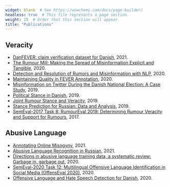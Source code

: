 ```yaml
---
widget: blank  # See https://wowchemy.com/docs/page-builder/
headless: true  # This file represents a page section.
weight: 15  # Order that this section will appear.
title: "Publications"
---
```


## Veracity

* [DanFEVER: claim verification dataset for Danish](/publication/danfever/), 2021.
* [The Rumour Mill: Making the Spread of Misinformation Explicit and Tangible](/publication/therumourmillmakingthespreadofmisinformationexplicitandtangible/), 2020.
* [Detection and Resolution of Rumors and Misinformation with NLP](/publication/detectionandresolutionofrumorsandmisinformationwithnlp/), 2020.
* [Maintaining Quality in FEVER Annotation](/publication/maintainingqualityinfeverannotation/), 2020.
* [Misinformation on Twitter During the Danish National Election: A Case Study](/publication/misinformationontwitterduringthedanishnationalelectionacasestudy/), 2019.
* [Political Stance in Danish](/publication/politicalstanceindanish/), 2019.
* [Joint Rumour Stance and Veracity](/publication/jointrumourstanceandveracity/), 2019.
* [Stance Prediction for Russian: Data and Analysis](/publication/stancepredictionforrussiandataandanalysis/), 2019.
* [SemEval-2017 Task 8: RumourEval 2019: Determining Rumour Veracity and Support for Rumours](/publication/rumoureval17/), 2017.

## Abusive Language

* [Annotating Online Misogyny](/publication/aom/), 2021.
* [Abusive Language Recognition in Russian](/publication/ablang_russian/), 2021.
* [Directions in abusive language training data, a systematic review: Garbage in, garbage out](/publication/directions/), 2020.
* [SemEval-2020 Task 12: Multilingual Offensive Language Identification in Social Media (OffensEval 2020)](/publication/semevaltaskmultilingualoffensivelanguageidentificationinsocialmediaoffenseval/), 2020.
* [Offensive Language and Hate Speech Detection for Danish](/publication/offensivelanguageandhatespeechdetectionfordanish/), 2020.
